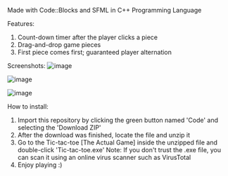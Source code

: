 Made with Code::Blocks and SFML in C++ Programming Language

Features:
1) Count-down timer after the player clicks a piece
2) Drag-and-drop game pieces
3) First piece comes first; guaranteed player alternation

Screenshots:
![image](https://user-images.githubusercontent.com/113037032/206888317-0fdfcb3c-7f40-473d-90e2-f3d506eb9228.png)

![image](https://user-images.githubusercontent.com/113037032/206888436-020d7412-eea2-4233-96cd-bb5b1bf92c69.png)

![image](https://user-images.githubusercontent.com/113037032/206888327-2befba9e-4434-4f6c-ad89-f9aee3752a5a.png)

How to install:
1) Import this repository by clicking the green button named 'Code' and selecting the 'Download ZIP'
2) After the download was finished, locate the file and unzip it
3) Go to the Tic-tac-toe [The Actual Game] inside the unzipped file and double-click 'Tic-tac-toe.exe'
Note: If you don't trust the .exe file, you can scan it using an online virus scanner such as VirusTotal
4) Enjoy playing :)
